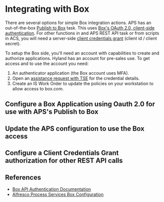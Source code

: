 # Integrating with Box

There are several options for simple Box integration actions.
APS has an out-of-the-box [Publish to Box](https://support.hyland.com/r/Alfresco/Alfresco-Process-Services/24.4/Alfresco-Process-Services/Configure/Content-Systems/Box) task. This uses [Box's OAuth 2.0, client-side authentication](https://developer.box.com/guides/authentication/oauth2/with-sdk/). For other functions in and APS REST API task  or from scripts in ACS, you will need a server-side [client credentials grant](https://developer.box.com/guides/authentication/client-credentials/client-credentials-setup/) (client id / client secret).

To setup the Box side, you'll need an account with capabilities to create and authorize applications. Hyland has an account for pre-sales use. To get access and to use the account you need:

1. An authenticator application (the Box account uses MFA).
1. Open an [assistance request with TSE](https://try.hyland.com/assistance-request) for the credential details.
1. Create an IS Work Order to update the policies on your workstation to allow access to box.com.

## Configure a Box Application using Oauth 2.0 for use with APS's Publish to Box

## Update the APS configuration to use the Box access

## Configure a Client Credentials Grant authorization for other REST API calls

## References

- [Box API Authentication Documentation](https://developer.box.com/guides/authentication/)
- [Alfresco Process Services Box Configuration](https://support.hyland.com/r/Alfresco/Alfresco-Process-Services/24.4/Alfresco-Process-Services/Configure/Content-Systems/Box)